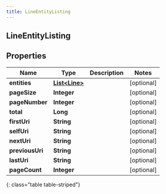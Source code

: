 ```yaml
---
title: LineEntityListing
---
```


## LineEntityListing

## Properties

| Name            | Type                                                 | Description | Notes      |
| --------------- | ---------------------------------------------------- | ----------- | ---------- |
| **entities**    | <!----><!---->[**List&lt;Line&gt;**](Line.md)<!----> |             | [optional] |
| **pageSize**    | <!----><!---->**Integer**<!---->                     |             | [optional] |
| **pageNumber**  | <!----><!---->**Integer**<!---->                     |             | [optional] |
| **total**       | <!----><!---->**Long**<!---->                        |             | [optional] |
| **firstUri**    | <!----><!---->**String**<!---->                      |             | [optional] |
| **selfUri**     | <!----><!---->**String**<!---->                      |             | [optional] |
| **nextUri**     | <!----><!---->**String**<!---->                      |             | [optional] |
| **previousUri** | <!----><!---->**String**<!---->                      |             | [optional] |
| **lastUri**     | <!----><!---->**String**<!---->                      |             | [optional] |
| **pageCount**   | <!----><!---->**Integer**<!---->                     |             | [optional] |

{: class="table table-striped"}
